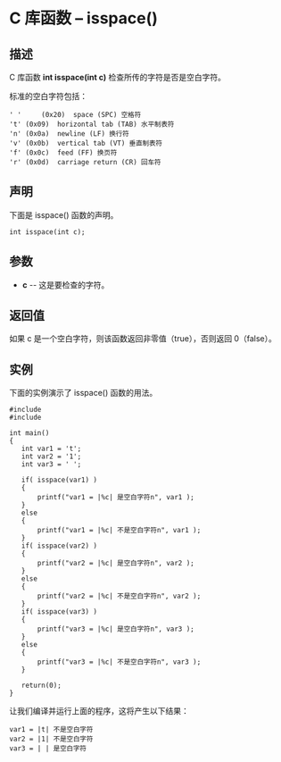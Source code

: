 # C 库函数 – isspace()


## 描述

C 库函数 **int isspace(int c)** 检查所传的字符是否是空白字符。

标准的空白字符包括：

    ' '     (0x20)	space (SPC) 空格符
    't'	(0x09)	horizontal tab (TAB) 水平制表符
    'n'	(0x0a)	newline (LF) 换行符
    'v'	(0x0b)	vertical tab (VT) 垂直制表符
    'f'	(0x0c)	feed (FF) 换页符
    'r'	(0x0d)	carriage return (CR) 回车符

## 声明

下面是 isspace() 函数的声明。

    int isspace(int c);

## 参数

* **c** \-- 这是要检查的字符。

## 返回值

如果 c 是一个空白字符，则该函数返回非零值（true），否则返回 0（false）。

## 实例

下面的实例演示了 isspace() 函数的用法。

    #include 
    #include 

    int main()
    {
       int var1 = 't';
       int var2 = '1';
       int var3 = ' ';

       if( isspace(var1) )
       {
           printf("var1 = |%c| 是空白字符n", var1 );
       }
       else
       {
           printf("var1 = |%c| 不是空白字符n", var1 );
       }
       if( isspace(var2) )
       {
           printf("var2 = |%c| 是空白字符n", var2 );
       }
       else
       {
           printf("var2 = |%c| 不是空白字符n", var2 );
       }
       if( isspace(var3) )
       {
           printf("var3 = |%c| 是空白字符n", var3 );
       }
       else
       {
           printf("var3 = |%c| 不是空白字符n", var3 );
       }

       return(0);
    }

让我们编译并运行上面的程序，这将产生以下结果：

    var1 = |t| 不是空白字符
    var2 = |1| 不是空白字符
    var3 = | | 是空白字符